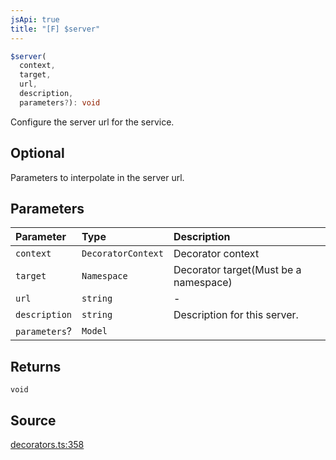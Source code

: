 ```yaml
---
jsApi: true
title: "[F] $server"
---
```


```ts
$server(
  context,
  target,
  url,
  description,
  parameters?): void
```

Configure the server url for the service.

## Optional

Parameters to interpolate in the server url.

## Parameters

| Parameter     | Type               | Description                           |
| :------------ | :----------------- | :------------------------------------ |
| `context`     | `DecoratorContext` | Decorator context                     |
| `target`      | `Namespace`        | Decorator target(Must be a namespace) |
| `url`         | `string`           | -                                     |
| `description` | `string`           | Description for this server.          |
| `parameters`? | `Model`            |                                       |

## Returns

`void`

## Source

[decorators.ts:358](https://github.com/markcowl/cadl/blob/1a6d2b70/packages/http/src/decorators.ts#L358)
